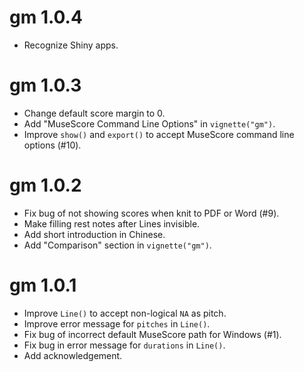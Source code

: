# gm 1.0.4

* Recognize Shiny apps.


# gm 1.0.3

* Change default score margin to 0.
* Add "MuseScore Command Line Options" in `vignette("gm")`.
* Improve `show()` and `export()` to accept MuseScore command line options
(#10).


# gm 1.0.2

* Fix bug of not showing scores when knit to PDF or Word (#9).
* Make filling rest notes after Lines invisible.
* Add short introduction in Chinese.
* Add "Comparison" section in `vignette("gm")`.


# gm 1.0.1

* Improve `Line()` to accept non-logical `NA` as pitch.
* Improve error message for `pitches` in `Line()`. 
* Fix bug of incorrect default MuseScore path for Windows (#1).
* Fix bug in error message for `durations` in `Line()`.
* Add acknowledgement.
